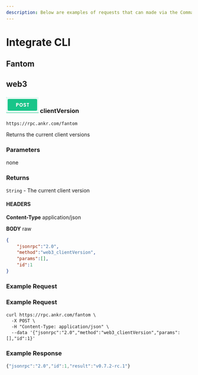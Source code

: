 ```yaml
---
description: Below are examples of requests that can made via the Command Line Interface
---
```


# Integrate CLI

## Fantom

## web3

### ![](<../../../.gitbook/assets/Screenshot 2021-11-01 at 13.26.10.png>) clientVersion

```
https://rpc.ankr.com/fantom
```

Returns the current client versions

### Parameters

none

### Returns

`String` - The current client version

#### HEADERS

**Content-Type** application/json

**BODY** raw

```json
{
	"jsonrpc":"2.0",
	"method":"web3_clientVersion",
	"params":[],
	"id":1
} 
```

### Example Request

### Example Request

```
curl https://rpc.ankr.com/fantom \
  -X POST \
  -H "Content-Type: application/json" \
  --data '{"jsonrpc":"2.0","method":"web3_clientVersion","params":[],"id":1}'
```

### Example Response

```javascript
{"jsonrpc":"2.0","id":1,"result":"v0.7.2-rc.1"}
```
